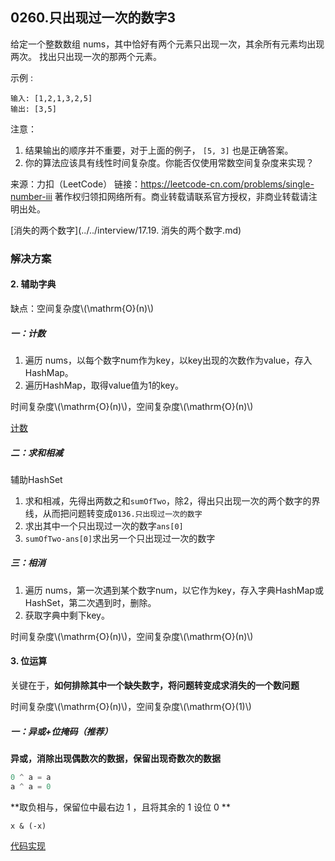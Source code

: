<script src="https://cdn.bootcss.com/mathjax/2.7.7/MathJax.js?config=TeX-AMS-MML_HTMLorMML"></script>

## 0260.只出现过一次的数字3

给定一个整数数组 nums，其中恰好有两个元素只出现一次，其余所有元素均出现两次。 找出只出现一次的那两个元素。

示例 :

```
输入: [1,2,1,3,2,5]
输出: [3,5]
```

注意：

1. 结果输出的顺序并不重要，对于上面的例子， `[5, 3]` 也是正确答案。
2. 你的算法应该具有线性时间复杂度。你能否仅使用常数空间复杂度来实现？

来源：力扣（LeetCode）
链接：https://leetcode-cn.com/problems/single-number-iii
著作权归领扣网络所有。商业转载请联系官方授权，非商业转载请注明出处。


[消失的两个数字](../../interview/17.19. 消失的两个数字.md)


### 解决方案

#### 2. 辅助字典

缺点：空间复杂度\\(\mathrm{O}(n)\\)

##### 一：计数

1. 遍历 nums，以每个数字num作为key，以key出现的次数作为value，存入HashMap。
2. 遍历HashMap，取得value值为1的key。

时间复杂度\\(\mathrm{O}(n)\\)，空间复杂度\\(\mathrm{O}(n)\\)

[计数](qu0260/solu1/Solution.java)


##### 二：求和相减

辅助HashSet

1. 求和相减，先得出两数之和`sumOfTwo`，除2，得出只出现一次的两个数字的界线，从而把问题转变成`0136.只出现过一次的数字`
2. 求出其中一个只出现过一次的数字`ans[0]`
3. `sumOfTwo-ans[0]`求出另一个只出现过一次的数字


##### 三：相消

1. 遍历 nums，第一次遇到某个数字num，以它作为key，存入字典HashMap或HashSet，第二次遇到时，删除。
2. 获取字典中剩下key。

时间复杂度\\(\mathrm{O}(n)\\)，空间复杂度\\(\mathrm{O}(n)\\)


#### 3. 位运算

关键在于，**如何排除其中一个缺失数字，将问题转变成求消失的一个数问题**

时间复杂度\\(\mathrm{O}(n)\\)，空间复杂度\\(\mathrm{O}(1)\\)

##### 一：异或+位掩码（推荐）

**异或，消除出现偶数次的数据，保留出现奇数次的数据**

``` java
0 ^ a = a
a ^ a = 0
```

**取负相与，保留位中最右边 1 ，且将其余的 1 设位 0 **

`x & (-x)`

[代码实现](qu0260/solu2/Solution.java)
